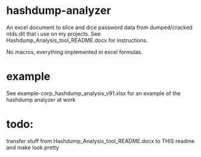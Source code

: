 # hashdump-analyzer
An excel document to slice and dice password data from dumped/cracked ntds.dit that i use on my projects. 
See Hashdump_Analysis_tool_README.docx for instructions.

No macros, everything implemented in excel formulas.

# example
See example-corp_hashdump_analysis_v91.xlsx for an example of the hashdump analyzer at work


# todo:
transfer stuff from Hashdump_Analysis_tool_README.docx to THIS readme and make look pretty
